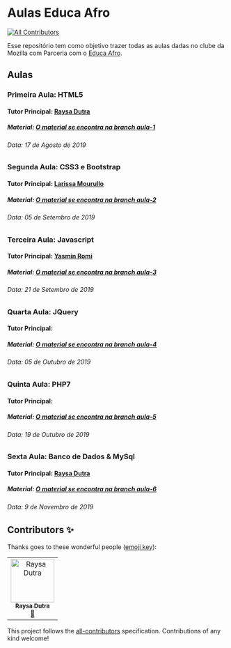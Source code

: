 # Aulas Educa Afro
[![All Contributors](https://img.shields.io/badge/all_contributors-1-orange.svg?style=flat-square)](#contributors)

Esse repositório tem como objetivo trazer todas as aulas dadas no clube da Mozilla com Parceria com o [Educa Afro](https://educafrorio.org/).


## Aulas 

### Primeira Aula: HTML5
#### Tutor Principal: [Raysa Dutra](https://hi-hi-ray.github.io)
##### Material: [O material se encontra na branch aula-1]()
###### Data: 17 de Agosto de 2019


### Segunda Aula: CSS3 e Bootstrap
#### Tutor Principal: [Larissa Mourullo](https://github.com/larismourullo)
##### Material: [O material se encontra na branch aula-2]()
###### Data: 05 de Setembro de 2019


### Terceira Aula: Javascript
#### Tutor Principal: [Yasmin Romi](https://github.com/yasminromi)
##### Material: [O material se encontra na branch aula-3]()
###### Data: 21 de Setembro de 2019


### Quarta Aula: JQuery
#### Tutor Principal: []()
##### Material: [O material se encontra na branch aula-4]()
###### Data: 05 de Outubro de 2019


### Quinta Aula: PHP7
#### Tutor Principal: []()
##### Material: [O material se encontra na branch aula-5]()
###### Data: 19 de Outubro de 2019


### Sexta Aula: Banco de Dados & MySql
#### Tutor Principal: [Raysa Dutra](https://hi-hi-ray.github.io)
##### Material: [O material se encontra na branch aula-6]()
###### Data: 9 de Novembro de 2019


## Contributors ✨

Thanks goes to these wonderful people ([emoji key](https://allcontributors.org/docs/en/emoji-key)):

<!-- ALL-CONTRIBUTORS-LIST:START - Do not remove or modify this section -->
<!-- prettier-ignore -->
<table>
  <tr>
    <td align="center"><a href="https://hi-hi-ray.github.io"><img src="https://avatars3.githubusercontent.com/u/13999149?v=4" width="100px;" alt="Raysa Dutra"/><br /><sub><b>Raysa Dutra</b></sub></a><br /><a href="#projectManagement-hi-hi-ray" title="Project Management">📆</a></td>
  </tr>
</table>

<!-- ALL-CONTRIBUTORS-LIST:END -->

This project follows the [all-contributors](https://github.com/all-contributors/all-contributors) specification. Contributions of any kind welcome!